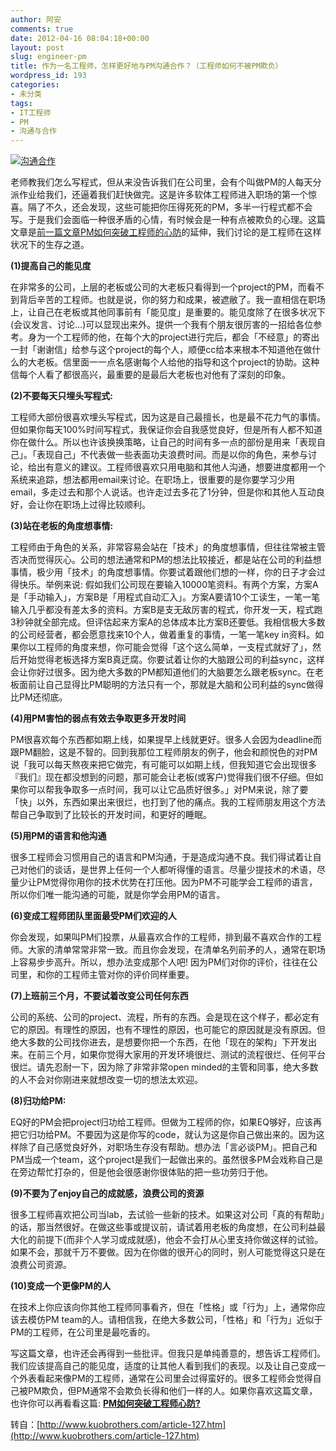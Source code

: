 ```yaml
---
author: 阿安
comments: true
date: 2012-04-16 08:04:18+00:00
layout: post
slug: engineer-pm
title: 作为一名工程师，怎样更好地与PM沟通合作？（工程师如何不被PM欺负）
wordpress_id: 193
categories:
- 未分类
tags:
- IT工程师
- PM
- 沟通与合作
---
```


[![沟通合作](/wp-content/uploads/2012/04/goutonghezuo.jpg)](/wp-content/uploads/2012/04/goutonghezuo.jpg)


老师教我们怎么写程式，但从来没告诉我们在公司里，会有个叫做PM的人每天分派作业给我们，还逼着我们赶快做完。这是许多软体工程师进入职场的第一个惊喜。隔了不久，还会发现，这些可能把你压得死死的PM，多半一行程式都不会写。于是我们会面临一种很矛盾的心情，有时候会是一种有点被欺负的心理。这篇文章是[前一篇文章PM如何突破工程师的心防](http://www.kuobrothers.com/article-125.htm)的延伸，我们讨论的是工程师在这样状况下的生存之道。

<!-- more -->

**(1)提高自己的能见度**

在非常多的公司，上层的老板或公司的大老板只看得到一个project的PM，而看不到背后辛苦的工程师。也就是说，你的努力和成果，被遮敝了。我一直相信在职场上，让自己在老板或其他同事前有「能见度」是重要的。能见度除了在很多状况下(会议发言、讨论…)可以显现出来外。提供一个我有个朋友很厉害的一招给各位参考。身为一个工程师的他，在每个大的project进行完后，都会「不经意」的寄出一封「谢谢信」给参与这个project的每个人，顺便cc给本来根本不知道他在做什么的大老板。信里面一一点名感谢每个人给他的指导和这个project的协助。这种信每个人看了都很高兴，最重要的是最后大老板也对他有了深刻的印象。



**(2)不要每天只埋头写程式:**

工程师大部份很喜欢埋头写程式，因为这是自己最擅长，也是最不花力气的事情。但如果你每天100%时间写程式，我保证你会自我感觉良好，但是所有人都不知道你在做什么。所以也许该换换策略，让自己的时间有多一点的部份是用来「表现自己」。「表现自己」不代表做一些表面功夫浪费时间。而是以你的角色，来参与讨论，给出有意义的建议。工程师很喜欢只用电脑和其他人沟通，想要进度都用一个系统来追踪，想法都用email来讨论。在职场上，很重要的是你要学习少用email，多走过去和那个人说话。也许走过去多花了1分钟，但是你和其他人互动良好，会让你在职场上过得比较顺利。



**(3)站在老板的角度想事情:**

工程师由于角色的关系，非常容易会站在「技术」的角度想事情，但往往常被主管否决而觉得灰心。公司的想法通常和PM的想法比较接近，都是站在公司的利益想事情，极少用「技术」的角度想事情。你要试着跟他们想的一样，你的日子才会过得快乐。举例来说: 假如我们公司现在要输入10000笔资料。有两个方案，方案A是「手动输入」，方案B是「用程式自动汇入」。方案A要请10个工读生，一笔一笔输入几乎都没有差太多的资料。方案B是支无敌厉害的程式，你开发一天，程式跑3秒钟就全部完成。但评估起来方案A的总体成本比方案B还要低。我相信极大多数的公司经营者，都会愿意找来10个人，做着重复的事情，一笔一笔key in资料。如果你以工程师的角度来想，你可能会觉得「这个这么简单，一支程式就好了」，然后开始觉得老板选择方案B真迂腐。你要试着让你的大脑跟公司的利益sync，这样会让你好过很多。因为绝大多数的PM都知道他们的大脑要怎么跟老板sync。在老板面前让自己显得比PM聪明的方法只有一个，那就是大脑和公司利益的sync做得比PM还彻底。



**(4)用PM害怕的弱点有效去争取更多开发时间**

PM很喜欢每个东西都如期上线，如果提早上线就更好。很多人会因为deadline而跟PM翻脸，这是不智的。回到我那位工程师朋友的例子，他会和颜悦色的对PM说「我可以每天熬夜来把它做完，有可能可以如期上线，但我知道它会出现很多『我们』现在都没想到的问题，那可能会让老板(或客户)觉得我们很不仔细。但如果你可以帮我争取多一点时间，我可以让它品质好很多。」对PM来说，除了要「快」以外，东西如果出来很烂，也打到了他的痛点。我的工程师朋友用这个方法帮自己争取到了比较长的开发时间，和更好的睡眠。



**(5)用PM的语言和他沟通**

很多工程师会习惯用自己的语言和PM沟通，于是造成沟通不良。我们得试着让自己对他们的谈话，是世界上任何一个人都听得懂的语言。尽量少提技术的术语，尽量少让PM觉得你用你的技术优势在打压他。因为PM不可能学会工程师的语言，所以你们唯一能沟通的可能，就是你学会用PM的语言。



**(6)变成工程师团队里面最受PM们欢迎的人**

你会发现，如果叫PM们投票，从最喜欢合作的工程师，排到最不喜欢合作的工程师。大家的清单常常非常一致。而且你会发现，在清单名列前矛的人，通常在职场上容易步步高升。所以，想办法变成那个人吧! 因为PM们对你的评价，往往在公司里，和你的工程师主管对你的评价同样重要。



**(7)上班前三个月，不要试着改变公司任何东西**

公司的系统、公司的project、流程，所有的东西。会是现在这个样子，都必定有它的原因。有理性的原因，也有不理性的原因，也可能它的原因就是没有原因。但绝大多数的公司找你进去，是想要你把一个东西，在他「现在的架构」下开发出来。在前三个月，如果你觉得大家用的开发环境很烂、测试的流程很烂、任何平台很烂。请先忍耐一下，因为除了非常非常open minded的主管和同事，绝大多数的人不会对你刚进来就想改变一切的想法太欢迎。



**(8)归功给PM:**

EQ好的PM会把project归功给工程师。但做为工程师的你，如果EQ够好，应该再把它归功给PM。不要因为这是你写的code，就认为这是你自己做出来的。因为这样除了自己感觉良好外，对职场生存没有帮助。想办法「言必谈PM」。把自己和PM当成一个team，这个project是我们一起做出来的。虽然很多PM会戏称自己是在旁边帮忙打杂的，但是他会很感谢你很体贴的把一些功劳归于他。



**(9)不要为了enjoy自己的成就感，浪费公司的资源**

很多工程师喜欢把公司当lab，去试验一些新的技术。如果这对公司「真的有帮助」的话，那当然很好。在做这些事或提议前，请试着用老板的角度想，在公司利益最大化的前提下(而非个人学习或成就感)，他会不会打从心里支持你做这样的试验。如果不会，那就千万不要做。因为在你做的很开心的同时，别人可能觉得这只是在浪费公司资源。



**(10)变成一个更像PM的人**

在技​​术上你应该向你其他工程师同事看齐，但在「性格」或「行为」上，通常你应该去模仿PM team的人。请相信我，在绝大多数公司，「性格」和「行为」近似于PM的工程师，在公司里是最吃香的。



写这篇文章，也许还会再得到一些批评。但我只是单纯善意的，想告诉工程师们。我们应该提高自己的能见度，适度的让其他人看到我们的表现。以及让自己变成一个外表看起来像PM的工程师，通常在公司里会过得蛮好的。很多工程师会觉得自己被PM欺负，但PM通常不会欺负长得和他们一样的人。如果你喜欢这篇文章，也许你可以再看看这篇: [**PM如何突破工程师心防?**](http://www.kuobrothers.com/article-125.htm)

转自：[http://www.kuobrothers.com/article-127.htm](http://www.kuobrothers.com/article-127.htm)
